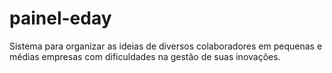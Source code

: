 painel-eday
===========

Sistema para organizar as ideias de diversos colaboradores em pequenas e médias empresas com dificuldades na gestão de suas inovações.
